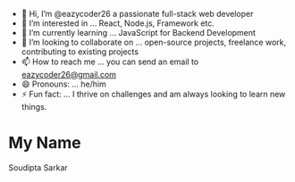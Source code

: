 - 👋 Hi, I’m @eazycoder26 a passionate full-stack web developer
- 👀 I’m interested in ...  React, Node.js, Framework etc.
- 🌱 I’m currently learning ... JavaScript for Backend Development
- 💞️ I’m looking to collaborate on ... open-source projects, freelance work, contributing to existing projects
- 📫 How to reach me ... you can send an email to eazycoder26@gmail.com
- 😄 Pronouns: ... he/him
- ⚡ Fun fact: ... I thrive on challenges and am always looking to learn new things. 

<!---
eazycoder26/eazycoder26 is a ✨ special ✨ repository because its `README.md` (this file) appears on your GitHub profile.
You can click the Preview link to take a look at your changes.
--->


# My Name
Soudipta Sarkar